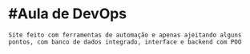 # #Aula de DevOps
```
Site feito com ferramentas de automação e apenas ajeitando alguns pontos, com banco de dados integrado, interface e backend com POO
```

